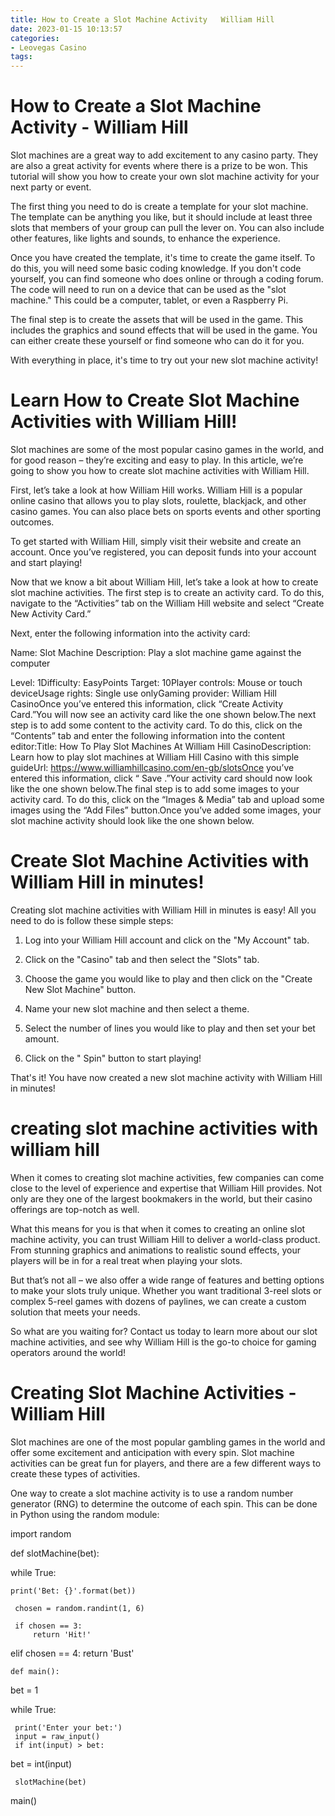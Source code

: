 ```yaml
---
title: How to Create a Slot Machine Activity   William Hill
date: 2023-01-15 10:13:57
categories:
- Leovegas Casino
tags:
---
```



#  How to Create a Slot Machine Activity - William Hill

Slot machines are a great way to add excitement to any casino party. They are also a great activity for events where there is a prize to be won. This tutorial will show you how to create your own slot machine activity for your next party or event.

The first thing you need to do is create a template for your slot machine. The template can be anything you like, but it should include at least three slots that members of your group can pull the lever on. You can also include other features, like lights and sounds, to enhance the experience.

Once you have created the template, it's time to create the game itself. To do this, you will need some basic coding knowledge. If you don't code yourself, you can find someone who does online or through a coding forum. The code will need to run on a device that can be used as the "slot machine." This could be a computer, tablet, or even a Raspberry Pi.

The final step is to create the assets that will be used in the game. This includes the graphics and sound effects that will be used in the game. You can either create these yourself or find someone who can do it for you.

With everything in place, it's time to try out your new slot machine activity!

#  Learn How to Create Slot Machine Activities with William Hill!

Slot machines are some of the most popular casino games in the world, and for good reason – they’re exciting and easy to play. In this article, we’re going to show you how to create slot machine activities with William Hill.

First, let’s take a look at how William Hill works. William Hill is a popular online casino that allows you to play slots, roulette, blackjack, and other casino games. You can also place bets on sports events and other sporting outcomes.

To get started with William Hill, simply visit their website and create an account. Once you’ve registered, you can deposit funds into your account and start playing!

Now that we know a bit about William Hill, let’s take a look at how to create slot machine activities. The first step is to create an activity card. To do this, navigate to the “Activities” tab on the William Hill website and select “Create New Activity Card.”

Next, enter the following information into the activity card:

Name: Slot Machine
Description: Play a slot machine game against the computer




















  Level: 1Difficulty: EasyPoints Target: 10Player controls: Mouse or touch deviceUsage rights: Single use onlyGaming provider: William Hill CasinoOnce you’ve entered this information, click “Create Activity Card.”You will now see an activity card like the one shown below.The next step is to add some content to the activity card. To do this, click on the “Contents” tab and enter the following information into the content editor:Title: How To Play Slot Machines At William Hill CasinoDescription: Learn how to play slot machines at William Hill Casino with this simple guideUrl: https://www.williamhillcasino.com/en-gb/slotsOnce you’ve entered this information, click “ Save .”Your activity card should now look like the one shown below.The final step is to add some images to your activity card. To do this, click on the “Images & Media” tab and upload some images using the “Add Files” button.Once you’ve added some images, your slot machine activity should look like the one shown below.

#  Create Slot Machine Activities with William Hill in minutes!

Creating slot machine activities with William Hill in minutes is easy! All you need to do is follow these simple steps:

1. Log into your William Hill account and click on the "My Account" tab.

2. Click on the "Casino" tab and then select the "Slots" tab.

3. Choose the game you would like to play and then click on the "Create New Slot Machine" button.

4. Name your new slot machine and then select a theme.

5. Select the number of lines you would like to play and then set your bet amount.

6. Click on the " Spin" button to start playing!

That's it! You have now created a new slot machine activity with William Hill in minutes!

#   creating slot machine activities with william hill

When it comes to creating slot machine activities, few companies can come close to the level of experience and expertise that William Hill provides. Not only are they one of the largest bookmakers in the world, but their casino offerings are top-notch as well.

What this means for you is that when it comes to creating an online slot machine activity, you can trust William Hill to deliver a world-class product. From stunning graphics and animations to realistic sound effects, your players will be in for a real treat when playing your slots.

But that’s not all – we also offer a wide range of features and betting options to make your slots truly unique. Whether you want traditional 3-reel slots or complex 5-reel games with dozens of paylines, we can create a custom solution that meets your needs.

So what are you waiting for? Contact us today to learn more about our slot machine activities, and see why William Hill is the go-to choice for gaming operators around the world!

#  Creating Slot Machine Activities - William Hill

Slot machines are one of the most popular gambling games in the world and offer some excitement and anticipation with every spin. Slot machine activities can be great fun for players, and there are a few different ways to create these types of activities.

One way to create a slot machine activity is to use a random number generator (RNG) to determine the outcome of each spin. This can be done in Python using the random module:

import random


def slotMachine(bet):

while True:
 
 
 	print('Bet: {}'.format(bet))

	 chosen = random.randint(1, 6)

	 if chosen == 3:
 		 return 'Hit!'
 elif chosen == 4:
 		 return 'Bust'

 
 	def main():

 bet = 1

 while True:

 	 print('Enter your bet:')
 	 input = raw_input()
 	 if int(input) > bet:

 bet = int(input)

 	 slotMachine(bet)

 main()